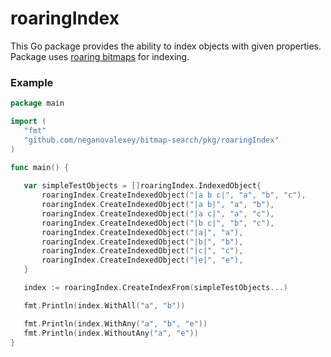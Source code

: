 roaringIndex
=============
 This Go package provides the ability to index objects with given properties. Package uses [roaring bitmaps](https://roaringbitmap.org) for indexing.
 ### Example
 ```go
package main

import (
	"fmt"
	"github.com/neganovalexey/bitmap-search/pkg/roaringIndex"
)

func main() {
	
    var simpleTestObjects = []roaringIndex.IndexedObject{
	    roaringIndex.CreateIndexedObject("|a b c|", "a", "b", "c"),
	    roaringIndex.CreateIndexedObject("|a b|", "a", "b"),
	    roaringIndex.CreateIndexedObject("|a c|", "a", "c"),
	    roaringIndex.CreateIndexedObject("|b c|", "b", "c"),
	    roaringIndex.CreateIndexedObject("|a|", "a"),
	    roaringIndex.CreateIndexedObject("|b|", "b"),
	    roaringIndex.CreateIndexedObject("|c|", "c"),
	    roaringIndex.CreateIndexedObject("|e|", "e"),
    }

	index := roaringIndex.CreateIndexFrom(simpleTestObjects...)

	fmt.Println(index.WithAll("a", "b"))

    fmt.Println(index.WithAny("a", "b", "e"))
	fmt.Println(index.WithoutAny("a", "e"))
}
```